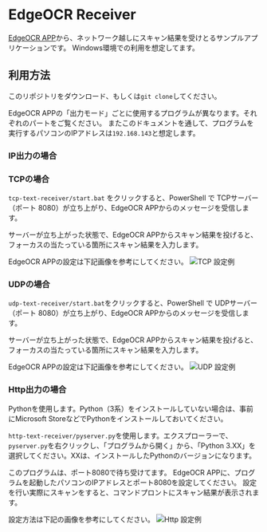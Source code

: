 # EdgeOCR Receiver

[EdgeOCR APP](https://edge-ocr.com/app)から、ネットワーク越しにスキャン結果を受けとるサンプルアプリケーションです。
Windows環境での利用を想定してます。

## 利用方法

このリポジトリをダウンロード、もしくは`git clone`してください。

EdgeOCR APPの「出力モード」ごとに使用するプログラムが異なります。それぞれのパートをご覧ください。
またこのドキュメントを通して、プログラムを実行するパソコンのIPアドレスは`192.168.143`と想定します。

### IP出力の場合

### TCPの場合
`tcp-text-receiver/start.bat` をクリックすると、PowerShell で TCPサーバー（ポート 8080）が立ち上がり、EdgeOCR APPからのメッセージを受信します。

サーバーが立ち上がった状態で、EdgeOCR APPからスキャン結果を投げると、フォーカスの当たっている箇所にスキャン結果を入力します。

EdgeOCR APPの設定は下記画像を参考にしてください。
![TCP 設定例](images/tcp.png)

### UDPの場合

`udp-text-receiver/start.bat`をクリックすると、PowerShell で UDPサーバー（ポート 8080）が立ち上がり、EdgeOCR APPからのメッセージを受信します。

サーバーが立ち上がった状態で、EdgeOCR APPからスキャン結果を投げると、フォーカスの当たっている箇所にスキャン結果を入力します。

EdgeOCR APPの設定は下記画像を参考にしてください。
![UDP 設定例](images/udp.png)

### Http出力の場合
Pythonを使用します。Python（3系）をインストールしていない場合は、事前にMicrosoft StoreなどでPythonをインストールしておいてください。

`http-text-receiver/pyserver.py`を使用します。エクスプローラーで、`pyserver.py`を右クリックし、「プログラムから開く」から、「Python 3.XX」を選択してください。XXは、インストールしたPythonのバージョンになります。

このプログラムは、ポート8080で待ち受けてます。
EdgeOCR APPに、プログラムを起動したパソコンのIPアドレスとポート8080を設定してください。
設定を行い実際にスキャンをすると、コマンドプロントにスキャン結果が表示されます。

設定方法は下記の画像を参考にしてください。
![Http 設定例](images/http.png)






